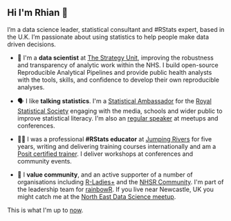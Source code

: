 ## Hi I'm Rhian 👋

I’m a data science leader, statistical consultant and #RStats expert, based in the U.K. I’m passionate about using statistics to help people make data driven decisions.

- 🧮 I'm a **data scientist** at [The Strategy Unit](https://www.strategyunitwm.nhs.uk/), improving the robustness and transparency of analytic work within the NHS. I build open-source Reproducible Analytical Pipelines and provide public health analysts with the tools, skills, and confidence to develop their own reproducible analyses.

- 🗣️ I like **talking statistics**. I'm a [Statistical Ambassador](https://rss.org.uk/membership/promoting-statistics/rss-statistical-ambassadors/) for the [Royal Statistical Society](https://rss.org.uk) engaging with the media, schools and wider public to improve statistical literacy. I'm also an [regular speaker](https://rhian.rbind.io/talks) at meetups and conferences.

- 👩‍💻 I was a professional **#RStats educator** at [Jumping Rivers](https://www.jumpingrivers.com/) for five years, writing and delivering training courses internationally and am a [Posit certified trainer](https://education.rstudio.com/trainers/#people). I deliver workshops at conferences and community events.

- 💜 I **value community**, and an active supporter of a number of organisations including [R-Ladies+](https://rladies.org/) and the [NHSR Community](https://nhsrcommunity.com/). I'm part of the leadership team for [rainbowR](https://rainbowr.org/). If you live near Newcastle, UK you might catch me at the [North East Data Science meetup](https://www.meetup.com/newcastle-upon-tyne-data-science-meetup/).

This is what I'm up to [now](https://rhian.rbind.io/now.html).
